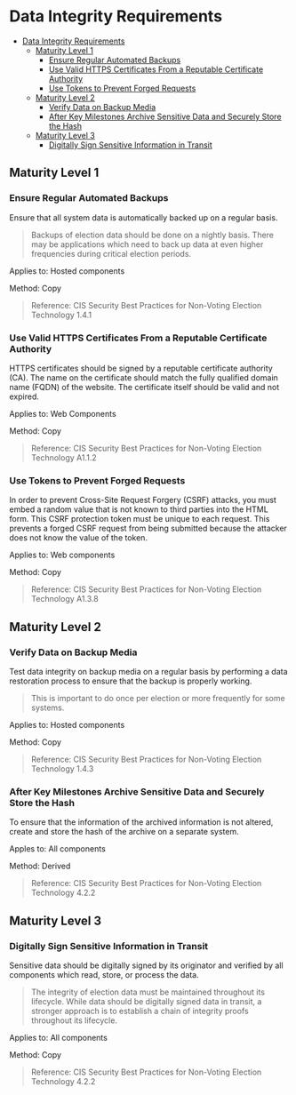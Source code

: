 # Data Integrity Requirements
<!-- TOC -->

- [Data Integrity Requirements](https://github.com/it-dept-cis/RABET-V-Pilot/blob/master/docs/source/Security_Services_Capability_Maturity_Index/Data_Integrity_Requirements.md#data-integrity-requirements)
    - [Maturity Level 1](https://github.com/it-dept-cis/RABET-V-Pilot/blob/master/docs/source/Security_Services_Capability_Maturity_Index/Data_Integrity_Requirements.md#maturity-level-1)
        - [Ensure Regular Automated Backups](https://github.com/it-dept-cis/RABET-V-Pilot/blob/master/docs/source/Security_Services_Capability_Maturity_Index/Data_Integrity_Requirements.md#ensure-regular-automated-backups)
        - [Use Valid HTTPS Certificates From a Reputable Certificate Authority](https://github.com/it-dept-cis/RABET-V-Pilot/blob/master/docs/source/Security_Services_Capability_Maturity_Index/Data_Integrity_Requirements.md#use-valid-https-certificates-from-a-reputable-certificate-authority)
        - [Use Tokens to Prevent Forged Requests](https://github.com/it-dept-cis/RABET-V-Pilot/blob/master/docs/source/Security_Services_Capability_Maturity_Index/Data_Integrity_Requirements.md#use-tokens-to-prevent-forged-requests)
    - [Maturity Level 2](https://github.com/it-dept-cis/RABET-V-Pilot/blob/master/docs/source/Security_Services_Capability_Maturity_Index/Data_Integrity_Requirements.md#maturity-level-2)
        - [Verify Data on Backup Media](https://github.com/it-dept-cis/RABET-V-Pilot/blob/master/docs/source/Security_Services_Capability_Maturity_Index/Data_Integrity_Requirements.md#verify-data-on-backup-media)
        - [After Key Milestones Archive Sensitive Data and Securely Store the Hash](https://github.com/it-dept-cis/RABET-V-Pilot/blob/master/docs/source/Security_Services_Capability_Maturity_Index/Data_Integrity_Requirements.md#after-key-milestones-archive-sensitive-data-and-securely-store-the-hash)
    - [Maturity Level 3](https://github.com/it-dept-cis/RABET-V-Pilot/blob/master/docs/source/Security_Services_Capability_Maturity_Index/Data_Integrity_Requirements.md#maturity-level-3)
        - [Digitally Sign Sensitive Information in Transit](https://github.com/it-dept-cis/RABET-V-Pilot/blob/master/docs/source/Security_Services_Capability_Maturity_Index/Data_Integrity_Requirements.md#digitally-sign-sensitive-information-in-transit)

<!-- /TOC -->
## Maturity Level 1

### Ensure Regular Automated Backups

Ensure that all system data is automatically backed up on a regular basis.
>Backups of election data should be done on a nightly basis. There may be applications which need to back up data at even higher frequencies during critical election periods.

Applies to: Hosted components

Method: Copy

>Reference: CIS Security Best Practices for Non-Voting Election Technology 1.4.1

### Use Valid HTTPS Certificates From a Reputable Certificate Authority

HTTPS certificates should be signed by a reputable certificate authority (CA). The name on the certificate should match the fully qualified domain name (FQDN) of the website. The certificate itself should be valid and not expired.
>
Applies to: Web Components

Method: Copy

>Reference: CIS Security Best Practices for Non-Voting Election Technology A1.1.2

### Use Tokens to Prevent Forged Requests 

In order to prevent Cross-Site Request Forgery (CSRF) attacks, you must embed a random value that is not known to third parties into the HTML form. This CSRF protection token must be unique to each request. This prevents a forged CSRF request from being submitted because the attacker does not know the value of the token.

Applies to: Web components

Method: Copy

>Reference: CIS Security Best Practices for Non-Voting Election Technology A1.3.8

## Maturity Level 2

### Verify Data on Backup Media

Test data integrity on backup media on a regular basis by performing a data restoration process to ensure that the backup is properly working.
>This is important to do once per election or more frequently for some systems.

Applies to: Hosted components

Method: Copy

>Reference: CIS Security Best Practices for Non-Voting Election Technology 1.4.3

### After Key Milestones Archive Sensitive Data and Securely Store the Hash 

To ensure that the information of the archived information is not altered, create and store the hash of the archive on a separate system. 

Apples to: All components

Method: Derived

>Reference: CIS Security Best Practices for Non-Voting Election Technology 4.2.2

## Maturity Level 3

### Digitally Sign Sensitive Information in Transit

Sensitive data should be digitally signed by its originator and verified by all components which read, store, or process the data.
>The integrity of election data must be maintained throughout its lifecycle. While data should be digitally signed data in transit, a stronger approach is to establish a chain of integrity proofs throughout its lifecycle.

Applies to: All components

Method: Copy

>Reference: CIS Security Best Practices for Non-Voting Election Technology 4.2.2
